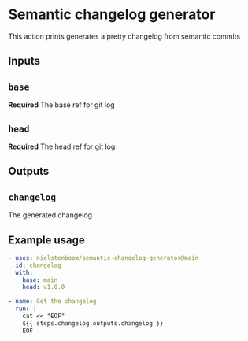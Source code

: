 # Semantic changelog generator

This action prints generates a pretty changelog from semantic commits

## Inputs

## `base`

**Required** The base ref for git log

## `head`

**Required** The head ref for git log

## Outputs

## `changelog`

The generated changelog

## Example usage

```yaml
- uses: nielstenboom/semantic-changelog-generator@main
  id: changelog
  with:
    base: main
    head: v1.0.0

- name: Get the changelog
  run: |
    cat << "EOF"
    ${{ steps.changelog.outputs.changelog }}
    EOF
```

